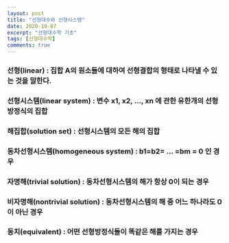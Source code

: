 ```yaml
---
layout: post
title: "선형대수와 선형시스템"
date: 2020-10-07
excerpt: "선형대수학 기초"
tags: [선형대수학]
comments: true
---
```


### 선형(linear) : 집합 A의 원소들에 대하여 선형결합의 형태로 나타낼 수 있는 것을 말한다.
### 선형시스템(linear system) : 변수 x1, x2, ..., xn 에 관한 유한개의 선형방정식의 집합
### 해집합(solution set) : 선형시스템의 모든 해의 집합
### 동차선형시스템(homogeneous system) : b1=b2= ... =bm = 0 인 경우
### 자명해(trivial solution) : 동차선형시스템의 해가 항상 0이 되는 경우
### 비자명해(nontrivial solution) : 동차선형시스템의 해 중 어느 하나라도 0이 아닌 경우
### 동치(equivalent) : 어떤 선형방정식들이 똑같은 해를 가지는 경우

